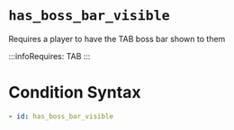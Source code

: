 # `has_boss_bar_visible`

Requires a player to have the TAB boss bar shown to them

:::infoRequires:
TAB
:::
# Condition Syntax
```yaml
- id: has_boss_bar_visible
```
